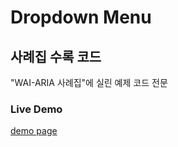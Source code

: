 Dropdown Menu
=========================
## 사례집 수록 코드

"WAI-ARIA 사례집"에 실린 예제 코드 전문

### Live Demo
[demo page](http://nia.github.io/dropdown-menu/index.html)
